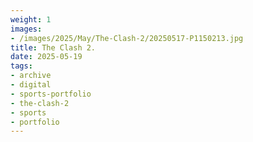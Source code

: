```yaml
---
weight: 1
images:
- /images/2025/May/The-Clash-2/20250517-P1150213.jpg
title: The Clash 2.
date: 2025-05-19
tags:
- archive
- digital
- sports-portfolio
- the-clash-2
- sports
- portfolio
---
```



